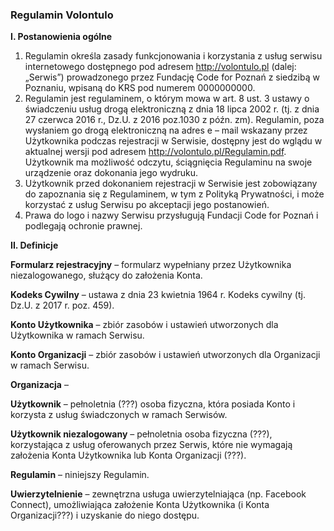 ### Regulamin Volontulo

**I. Postanowienia ogólne**

1. Regulamin określa zasady funkcjonowania i korzystania z usług serwisu internetowego dostępnego pod adresem http://volontulo.pl (dalej: „Serwis”) prowadzonego przez Fundację Code for Poznań z siedzibą w Poznaniu, wpisaną do KRS pod numerem 0000000000.
2. Regulamin jest regulaminem, o którym mowa w art. 8 ust. 3 ustawy o świadczeniu usług drogą elektroniczną z dnia 18 lipca 2002 r. (tj. z dnia 27 czerwca 2016 r., Dz.U. z 2016 poz.1030 z późn. zm). Regulamin, poza wysłaniem go drogą elektroniczną na adres e – mail wskazany przez Użytkownika podczas rejestracji w Serwisie, dostępny jest do wglądu w aktualnej wersji pod
adresem http://volontulo.pl/Regulamin.pdf. Użytkownik ma możliwość odczytu, ściągnięcia Regulaminu na swoje urządzenie oraz dokonania jego wydruku.
3. Użytkownik przed dokonaniem rejestracji w Serwisie jest zobowiązany do zapoznania się z Regulaminem, w tym z Polityką Prywatności, i może korzystać z usług Serwisu po akceptacji jego postanowień.
4. Prawa do logo i nazwy Serwisu przysługują Fundacji Code for Poznań i podlegają ochronie prawnej.


**II. Definicje**


**Formularz rejestracyjny** – formularz wypełniany przez Użytkownika niezalogowanego, służący do założenia Konta.

**Kodeks Cywilny** – ustawa z dnia 23 kwietnia 1964 r. Kodeks cywilny (tj. Dz.U. z 2017 r. poz. 459).

**Konto Użytkownika** – zbiór zasobów i ustawień utworzonych dla Użytkownika w ramach Serwisu. 

**Konto Organizacji** – zbiór zasobów i ustawień utworzonych dla Organizacji w ramach Serwisu. 

**Organizacja** –

**Użytkownik** – pełnoletnia (???) osoba fizyczna, która posiada Konto i korzysta z usług świadczonych w ramach Serwisów.

**Użytkownik niezalogowany** – pełnoletnia osoba fizyczna (???), korzystająca z usług oferowanych przez Serwis, które nie wymagają założenia Konta Użytkownika lub Konta Organizacji (???).

**Regulamin** – niniejszy Regulamin.

**Uwierzytelnienie** – zewnętrzna usługa uwierzytelniająca (np. Facebook Connect), umożliwiająca założenie Konta Użytkownika (i Konta Organizacji???) i uzyskanie do niego dostępu.
